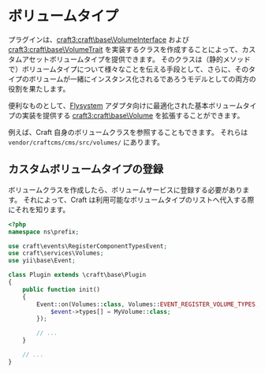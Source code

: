 # ボリュームタイプ

プラグインは、<craft3:craft\base\VolumeInterface> および <craft3:craft\base\VolumeTrait> を実装するクラスを作成することによって、カスタムアセットボリュームタイプを提供できます。 そのクラスは（静的メソッドで）ボリュームタイプについて様々なことを伝える手段として、さらに、そのタイプのボリュームが一緒にインスタンス化されるであろうモデルとしての両方の役割を果たします。

便利なものとして、[Flysystem](https://flysystem.thephpleague.com/) アダプタ向けに最適化された基本ボリュームタイプの実装を提供する <craft3:craft\base\Volume> を拡張することができます。

例えば、Craft 自身のボリュームクラスを参照することもできます。 それらは `vendor/craftcms/cms/src/volumes/` にあります。

## カスタムボリュームタイプの登録

ボリュームクラスを作成したら、ボリュームサービスに登録する必要があります。 それによって、Craft は利用可能なボリュームタイプのリストへ代入する際にそれを知ります。

```php
<?php
namespace ns\prefix;

use craft\events\RegisterComponentTypesEvent;
use craft\services\Volumes;
use yii\base\Event;

class Plugin extends \craft\base\Plugin
{
    public function init()
    {
        Event::on(Volumes::class, Volumes::EVENT_REGISTER_VOLUME_TYPES, function(RegisterComponentTypesEvent $event) {
            $event->types[] = MyVolume::class;
        });

        // ...
    }

    // ...
}
```
